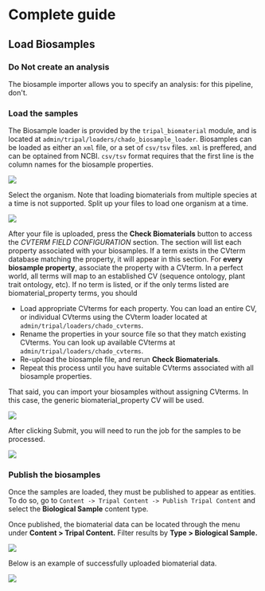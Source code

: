 # Complete guide
## Load Biosamples

### Do **Not** create an analysis

The biosample importer allows you to specify an analysis: for this pipeline, don't.

### Load the samples

The Biosample loader is provided by the `tripal_biomaterial` module, and is located at `admin/tripal/loaders/chado_biosample_loader`.  Biosamples can be loaded as either an `xml` file, or a set of `csv/tsv` files.  `xml` is preffered, and can be optained from NCBI.  `csv/tsv` format requires that the first line is the column names for the biosample properties.  

![](https://github.com/mestato/statonlabprivate/blob/master/biomaterial_documentation/biodoc_1.png?raw=true)

Select the organism.  Note that loading biomaterials from multiple species at a time is not supported.  Split up your files to load one organism at a time.

![](https://github.com/mestato/statonlabprivate/blob/master/biomaterial_documentation/biodoc_2.png?raw=true)

After your file is uploaded, press the **Check Biomaterials** button to access the *CVTERM FIELD CONFIGURATION* section.  The section will list each property associated with your biosamples.  If a term exists in the CVterm database matching the property, it will appear in this section.  For **every biosample property**, associate the property with a CVterm.  In a perfect world, all terms will map to an established CV (sequence ontology, plant trait ontology, etc).  If no term is listed, or if the only terms listed are biomaterial_property terms, you should 

* Load appropriate CVterms for each property.  You can load an entire CV, or individual CVterms using the CVterm loader located at `admin/tripal/loaders/chado_cvterms`.
* Rename the properties in your source file so that they match existing CVterms.  You can look up available CVterms at `admin/tripal/loaders/chado_cvterms`.
* Re-upload the biosample file, and rerun **Check Biomaterials**.
* Repeat this process until you have suitable CVterms associated with all biosample properties.

That said, you can import your biosamples without assigning CVterms.  In this case, the generic biomaterial_property CV will be used.

![](https://github.com/mestato/statonlabprivate/blob/master/biomaterial_documentation/biodoc_3.png?raw=true)

After clicking Submit, you will need to run the job for the samples to be processed.

![](https://github.com/mestato/statonlabprivate/blob/master/biomaterial_documentation/biodoc_4.png?raw=true)

### Publish the biosamples

Once the samples are loaded, they must be published to appear as entities.  To do so, go to `Content -> Tripal Content -> Publish Tripal Content` and select the **Biological Sample** content type.

Once published, the biomaterial data can be located through the menu under **Content > Tripal Content.** Filter results by **Type > Biological Sample.**

![](https://github.com/mestato/statonlabprivate/blob/master/biomaterial_documentation/biodoc_7.png?raw=true)

Below is an example of successfully uploaded biomaterial data.

![](https://github.com/mestato/statonlabprivate/blob/master/biomaterial_documentation/biodoc_5.png?raw=true)
